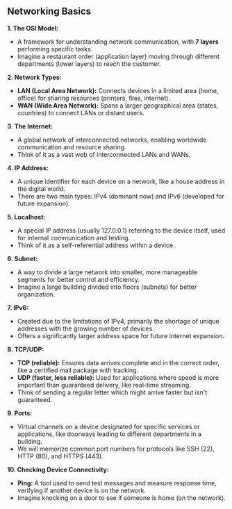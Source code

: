 ## Networking Basics

**1. The OSI Model:**

* A framework for understanding network communication, with **7 layers** performing specific tasks.
* Imagine a restaurant order (application layer) moving through different departments (lower layers) to reach the customer.

**2. Network Types:**

* **LAN (Local Area Network):** Connects devices in a limited area (home, office) for sharing resources (printers, files, internet). 
* **WAN (Wide Area Network):** Spans a larger geographical area (states, countries) to connect LANs or distant users.

**3. The Internet:**

* A global network of interconnected networks, enabling worldwide communication and resource sharing.
* Think of it as a vast web of interconnected LANs and WANs.

**4. IP Address:**

* A unique identifier for each device on a network, like a house address in the digital world.
* There are two main types: IPv4 (dominant now) and IPv6 (developed for future expansion).

**5. Localhost:**

* A special IP address (usually 127.0.0.1) referring to the device itself, used for internal communication and testing.
* Think of it as a self-referential address within a device.

**6. Subnet:**

* A way to divide a large network into smaller, more manageable segments for better control and efficiency.
* Imagine a large building divided into floors (subnets) for better organization.

**7. IPv6:**

* Created due to the limitations of IPv4, primarily the shortage of unique addresses with the growing number of devices.
* Offers a significantly larger address space for future internet expansion.

**8. TCP/UDP:**

* **TCP (reliable):** Ensures data arrives complete and in the correct order, like a certified mail package with tracking.
* **UDP (faster, less reliable):** Used for applications where speed is more important than guaranteed delivery, like real-time streaming.
* Think of sending a regular letter which might arrive faster but isn't guaranteed.

**9. Ports:**

* Virtual channels on a device designated for specific services or applications, like doorways leading to different departments in a building.
* We will memorize common port numbers for protocols like SSH (22), HTTP (80), and HTTPS (443).

**10. Checking Device Connectivity:**

* **Ping:** A tool used to send test messages and measure response time, verifying if another device is on the network.
* Imagine knocking on a door to see if someone is home (on the network).
